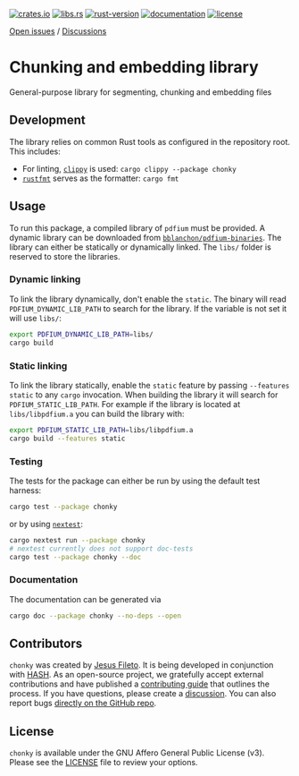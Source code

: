 [crates.io]: https://crates.io/crates/chonky
[libs.rs]: https://lib.rs/crates/chonky
[rust-version]: https://www.rust-lang.org
[documentation]: https://docs.rs/chonky
[license]: https://github.com/hashintel/hash/blob/main/libs/chonky/LICENSE.md

[![crates.io](https://img.shields.io/crates/v/chonky)][crates.io]
[![libs.rs](https://img.shields.io/badge/libs.rs-chonky-orange)][libs.rs]
[![rust-version](https://img.shields.io/static/v1?label=Rust&message=nightly-2024-10-21&color=blue)][rust-version]
[![documentation](https://img.shields.io/docsrs/chonky)][documentation]
[![license](https://img.shields.io/static/v1?label=license&message=AGPL-3&color=blue)][license]

[Open issues](https://github.com/hashintel/hash/issues?q=is%3Aissue+is%3Aopen+label%3A%22area%2Flibs+%3E+chonky%22) / [Discussions](https://github.com/orgs/hashintel/discussions?discussions_q=label%3A%22area%2Flibs+%3E+chonky%22+)

# Chunking and embedding library

General-purpose library for segmenting, chunking and embedding files

## Development

The library relies on common Rust tools as configured in the repository root. This includes:

- For linting, [`clippy`](https://github.com/rust-lang/rust-clippy) is used: `cargo clippy --package chonky`
- [`rustfmt`](https://github.com/rust-lang/rustfmt) serves as the formatter: `cargo fmt`

## Usage

To run this package, a compiled library of `pdfium` must be provided. A dynamic library can be downloaded from [`bblanchon/pdfium-binaries`](https://github.com/bblanchon/pdfium-binaries/releases). The library can either be statically or dynamically linked. The `libs/` folder is reserved to store the libraries.

### Dynamic linking

To link the library dynamically, don't enable the `static`. The binary will read `PDFIUM_DYNAMIC_LIB_PATH` to search for the library. If the variable is not set it will use `libs/`:

```sh
export PDFIUM_DYNAMIC_LIB_PATH=libs/
cargo build
```

### Static linking

To link the library statically, enable the `static` feature by passing `--features static` to any `cargo` invocation. When building the library it will search for `PDFIUM_STATIC_LIB_PATH`. For example if the library is located at `libs/libpdfium.a` you can build the library with:

```sh
export PDFIUM_STATIC_LIB_PATH=libs/libpdfium.a
cargo build --features static
```

### Testing

The tests for the package can either be run by using the default test harness:

```sh
cargo test --package chonky
```

or by using [`nextest`](https://nexte.st):

```bash
cargo nextest run --package chonky
# nextest currently does not support doc-tests
cargo test --package chonky --doc
```

### Documentation

The documentation can be generated via

```bash
cargo doc --package chonky --no-deps --open
```

## Contributors

`chonky` was created by [Jesus Fileto](https://github.com/JesusFileto). It is being developed in conjunction with [HASH](https://hash.dev/). As an open-source project, we gratefully accept external contributions and have published a [contributing guide](https://github.com/hashintel/hash/blob/main/.github/CONTRIBUTING.md) that outlines the process. If you have questions, please create a [discussion](https://github.com/orgs/hashintel/discussions). You can also report bugs [directly on the GitHub repo](https://github.com/hashintel/hash/issues/new/choose).

## License

`chonky` is available under the GNU Affero General Public License (v3). Please see the [LICENSE] file to review your options.
